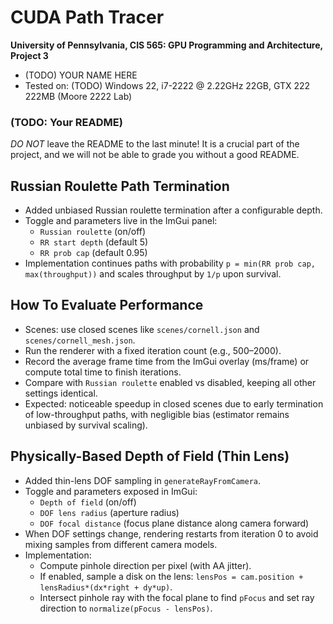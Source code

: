 CUDA Path Tracer
================

**University of Pennsylvania, CIS 565: GPU Programming and Architecture, Project 3**

* (TODO) YOUR NAME HERE
* Tested on: (TODO) Windows 22, i7-2222 @ 2.22GHz 22GB, GTX 222 222MB (Moore 2222 Lab)

### (TODO: Your README)

*DO NOT* leave the README to the last minute! It is a crucial part of the
project, and we will not be able to grade you without a good README.

Russian Roulette Path Termination
---------------------------------

- Added unbiased Russian roulette termination after a configurable depth.
- Toggle and parameters live in the ImGui panel:
  - `Russian roulette` (on/off)
  - `RR start depth` (default 5)
  - `RR prob cap` (default 0.95)
- Implementation continues paths with probability `p = min(RR prob cap, max(throughput))` and scales throughput by `1/p` upon survival.

How To Evaluate Performance
---------------------------

- Scenes: use closed scenes like `scenes/cornell.json` and `scenes/cornell_mesh.json`.
- Run the renderer with a fixed iteration count (e.g., 500–2000).
- Record the average frame time from the ImGui overlay (ms/frame) or compute total time to finish iterations.
- Compare with `Russian roulette` enabled vs disabled, keeping all other settings identical.
- Expected: noticeable speedup in closed scenes due to early termination of low-throughput paths, with negligible bias (estimator remains unbiased by survival scaling).

Physically-Based Depth of Field (Thin Lens)
-------------------------------------------

- Added thin-lens DOF sampling in `generateRayFromCamera`.
- Toggle and parameters exposed in ImGui:
  - `Depth of field` (on/off)
  - `DOF lens radius` (aperture radius)
  - `DOF focal distance` (focus plane distance along camera forward)
- When DOF settings change, rendering restarts from iteration 0 to avoid mixing samples from different camera models.
- Implementation:
  - Compute pinhole direction per pixel (with AA jitter).
  - If enabled, sample a disk on the lens: `lensPos = cam.position + lensRadius*(dx*right + dy*up)`.
  - Intersect pinhole ray with the focal plane to find `pFocus` and set ray direction to `normalize(pFocus - lensPos)`.
